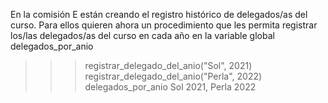 En la comisión E están creando el registro histórico de delegados/as del curso. Para ellos quieren ahora un procedimiento que les permita registrar los/las delegados/as del curso en cada año en la variable global delegados_por_anio

>>> registrar_delegado_del_anio("Sol", 2021)
>>> registrar_delegado_del_anio("Perla", 2022)
>>> delegados_por_anio
Sol 2021, Perla 2022
